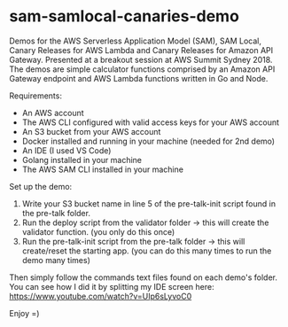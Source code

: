 # sam-samlocal-canaries-demo
Demos for the AWS Serverless Application Model (SAM), SAM Local, Canary Releases for AWS Lambda and Canary Releases for Amazon API Gateway. Presented at a breakout session at AWS Summit Sydney 2018. The demos are simple calculator functions comprised by an Amazon API Gateway endpoint and AWS Lambda functions written in Go and Node.

Requirements:
* An AWS account
* The AWS CLI configured with valid access keys for your AWS account
* An S3 bucket from your AWS account
* Docker installed and running in your machine (needed for 2nd demo)
* An IDE (I used VS Code)
* Golang installed in your machine
* The AWS SAM CLI installed in your machine

Set up the demo:
1.	Write your S3 bucket name in line 5 of the pre-talk-init script found in the pre-talk folder.
2.	Run the deploy script from the validator folder -> this will create the validator function. (you only do this once)
3.	Run the pre-talk-init script from the pre-talk folder -> this will create/reset the starting app. (you can do this many times to run the demo many times)

Then simply follow the commands text files found on each demo's folder. You can see how I did it by splitting my IDE screen here: https://www.youtube.com/watch?v=UIp6sLyvoC0 

Enjoy =)
